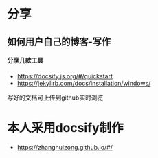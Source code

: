 # 分享

## 如何用户自己的博客-写作

#### 分享几款工具
- https://docsify.js.org/#/quickstart
- https://jekyllrb.com/docs/installation/windows/

写好的文档可上传到github实时浏览

# 本人采用docsify制作
- https://zhanghuizong.github.io/#/

